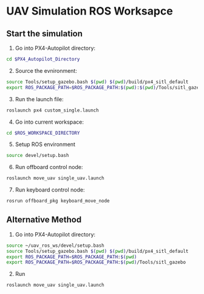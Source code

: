 # UAV Simulation ROS Worksapce

## Start the simulation

1. Go into PX4-Autopilot directory:
```bash
cd $PX4_Autopilot_Directory
```
2. Source the evnironment:
```bash
source Tools/setup_gazebo.bash $(pwd) $(pwd)/build/px4_sitl_default
export ROS_PACKAGE_PATH=$ROS_PACKAGE_PATH:$(pwd):$(pwd)/Tools/sitl_gazebo
```
3. Run the launch file:
```bash
roslaunch px4 custom_single.launch
```
4. Go into current workspace:
```bash
cd $ROS_WORKSPACE_DIRECTORY
```
5. Setup ROS environment
```bash
source devel/setup.bash
```

6. Run offboard control node:
```bash
roslaunch move_uav single_uav.launch 
```

7. Run keyboard control node:
```bash
rosrun offboard_pkg keyboard_move_node 
```

## Alternative Method
1. Go into PX4-Autopilot directory:
```bash
source ~/uav_ros_ws/devel/setup.bash 
source Tools/setup_gazebo.bash $(pwd) $(pwd)/build/px4_sitl_default
export ROS_PACKAGE_PATH=$ROS_PACKAGE_PATH:$(pwd)
export ROS_PACKAGE_PATH=$ROS_PACKAGE_PATH:$(pwd)/Tools/sitl_gazebo
```
2. Run
```bash
roslaunch move_uav single_uav.launch 
```